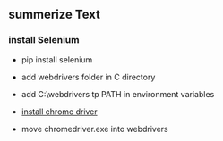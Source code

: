 ## summerize Text



### install Selenium

- pip install selenium

- add webdrivers folder in C directory

- add C:\webdrivers tp PATH in environment variables

- [install chrome driver](https://sites.google.com/a/chromium.org/chromedriver/downloads)

- move chromedriver.exe into webdrivers